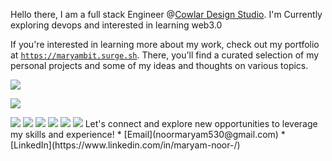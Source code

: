 
Hello there, I am a full stack Engineer @[Cowlar Design Studio](https://cowlardesignstudio.com/). I'm Currently exploring devops and interested in learning web3.0


If you're interested in learning more about my work, check out my portfolio at [`https://maryambit.surge.sh`](https://maryambit.surge.sh). There, you'll find a curated selection of my personal projects and some of my ideas and thoughts on various topics.

<p align="left"><img align="center" src="https://streak-stats.demolab.com/?user=maryam-bit&currStreakNum=2FD3EB&fire=pink&sideLabels=F00&date_format=j/n/Y&theme=github-dark" /></p>
<p align="left"><img align="center" src="https://streak-stats.demolab.com/?user=maryam-bit&currStreakNum=2FD3EB&fire=pink&sideLabels=F00&date_format=j/n/Y&theme=github-dark-blue" /></p>

<img src="https://github-readme-stats.vercel.app/api?username=maryam-bit&theme=shadow_green" />
<img src="https://github-readme-stats.vercel.app/api/top-langs/?username=maryam-bit&layout=compact&theme=shadow_green&hide_progress=true" />

<img src="https://github-readme-stats.vercel.app/api?username=maryam-bit&theme=chartreuse-dark" />
<img src="https://github-readme-stats.vercel.app/api/top-langs/?username=maryam-bit&layout=compact&theme=chartreuse-dark&hide_progress=true" />



<img src="https://github-readme-stats.vercel.app/api?username=maryam-bit&theme=github_dark_dimmed" />
<img src="https://github-readme-stats.vercel.app/api/top-langs/?username=maryam-bit&layout=compact&theme=github_dark_dimmed&hide_progress=true" />
Let's connect and explore new opportunities to leverage my skills and experience!
* [Email](noormaryam530@gmail.com)
* [LinkedIn](https://www.linkedin.com/in/maryam-noor-/)

